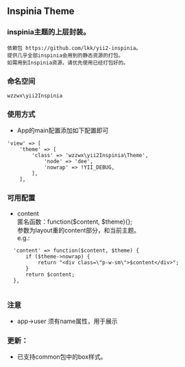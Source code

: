 ## Inspinia Theme
### inspinia主题的上层封装。
    依赖包 https://github.com/lkk/yii2-inspinia。
    提供几乎全部inspinia会用到的静态资源的打包。
    如需用到Inspinia资源，请优先使用已经打包好的。

### 命名空间
    wzzwx\yii2Inspinia
### 使用方式
- App的main配置添加如下配置即可

```
'view' => [
    'theme' => [
        'class' => 'wzzwx\yii2Inspinia\Theme',
            'node' => 'dee',
            'nowrap' => !YII_DEBUG,
        ],
    ],
```
### 可用配置
- content  
匿名函数：function($content, $theme){};   
参数为layout重的content部分，和当前主题。   
e.g.:   

```
  'content' => function($content, $theme) {
      if ($theme->nowrap) {
          return "<div class=\"p-w-sm\">$content</div>";
      }
      return $content;
  },
                  
```

### 注意
- app->user 须有name属性，用于展示

### 更新：

- 已支持common包中的box样式。
